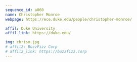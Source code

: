 ```yaml
---
sequence_id: a060
name: Christopher Monroe
webpage: https://ece.duke.edu/people/christopher-monroe/

affil: Duke University
affil_link: https://duke.edu/

img: chrism.jpg
# affil2: BuzzFizz Corp
# affil2_link: https://buzzfizz.corp
---
```

